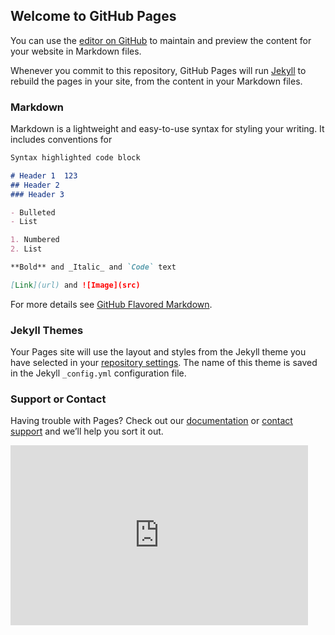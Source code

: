 ## Welcome to GitHub Pages

You can use the [editor on GitHub](https://github.com/quarks-sys/quarks-sys.github.io/edit/master/index.md) to maintain and preview the content for your website in Markdown files.

Whenever you commit to this repository, GitHub Pages will run [Jekyll](https://jekyllrb.com/) to rebuild the pages in your site, from the content in your Markdown files.

### Markdown

Markdown is a lightweight and easy-to-use syntax for styling your writing. It includes conventions for

```markdown
Syntax highlighted code block

# Header 1  123
## Header 2
### Header 3

- Bulleted
- List

1. Numbered
2. List

**Bold** and _Italic_ and `Code` text

[Link](url) and ![Image](src)
```

For more details see [GitHub Flavored Markdown](https://guides.github.com/features/mastering-markdown/).

### Jekyll Themes

Your Pages site will use the layout and styles from the Jekyll theme you have selected in your [repository settings](https://github.com/quarks-sys/quarks-sys.github.io/settings). The name of this theme is saved in the Jekyll `_config.yml` configuration file.

### Support or Contact

Having trouble with Pages? Check out our [documentation](https://help.github.com/categories/github-pages-basics/) or [contact support](https://github.com/contact) and we’ll help you sort it out.
<iframe src="https://onedrive.live.com/embed?cid=30862A3A113E93B7&amp;resid=30862A3A113E93B7%21149&amp;authkey=AAmk4-c4oAJlvxA&amp;em=2&amp;wdStartOn=1" width="476px" height="288px" frameborder="0">这是嵌入 <a target="_blank" href="https://office.com">Microsoft Office</a> PDF，由 <a target="_blank" href="https://office.com/webapps">Office</a> 提供支持。</iframe>

